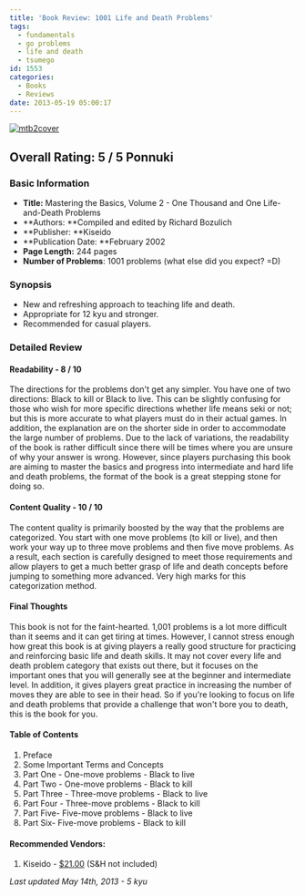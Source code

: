 ```yaml
---
title: 'Book Review: 1001 Life and Death Problems'
tags:
  - fundamentals
  - go problems
  - life and death
  - tsumego
id: 1553
categories:
  - Books
  - Reviews
date: 2013-05-19 05:00:17
---
```


[![mtb2cover](http://www.bengozen.com/wp-content/uploads/2013/04/mtb2cover.jpg)](http://www.bengozen.com/wp-content/uploads/2013/04/mtb2cover.jpg)

## Overall Rating: 5 / 5 Ponnuki

### Basic Information

*   **Title:** Mastering the Basics, Volume 2 - One Thousand and One Life-and-Death Problems
*   **Authors: **Compiled and edited by Richard Bozulich
*   **Publisher: **Kiseido
*   **Publication Date: **February 2002
*   **Page Length:** 244 pages
*   **Number of Problems**: 1001 problems (what else did you expect? =D)

### Synopsis

*   New and refreshing approach to teaching life and death.
*   Appropriate for 12 kyu and stronger.
*   Recommended for casual players.
<!--more-->

### Detailed Review

#### Readability - 8 / 10

The directions for the problems don't get any simpler. You have one of two directions: Black to kill or Black to live. This can be slightly confusing for those who wish for more specific directions whether life means seki or not; but this is more accurate to what players must do in their actual games. In addition, the explanation are on the shorter side in order to accommodate the large number of problems. Due to the lack of variations, the readability of the book is rather difficult since there will be times where you are unsure of why your answer is wrong. However, since players purchasing this book are aiming to master the basics and progress into intermediate and hard life and death problems, the format of the book is a great stepping stone for doing so.

#### Content Quality - 10 / 10

The content quality is primarily boosted by the way that the problems are categorized. You start with one move problems (to kill or live), and then work your way up to three move problems and then five move problems. As a result, each section is carefully designed to meet those requirements and allow players to get a much better grasp of life and death concepts before jumping to something more advanced. Very high marks for this categorization method.

#### Final Thoughts

This book is not for the faint-hearted. 1,001 problems is a lot more difficult than it seems and it can get tiring at times. However, I cannot stress enough how great this book is at giving players a really good structure for practicing and reinforcing basic life and death skills. It may not cover every life and death problem category that exists out there, but it focuses on the important ones that you will generally see at the beginner and intermediate level. In addition, it gives players great practice in increasing the number of moves they are able to see in their head. So if you're looking to focus on life and death problems that provide a challenge that won't bore you to death, this is the book for you.

#### Table of Contents

1.  Preface
2.  Some Important Terms and Concepts
3.  Part One - One-move problems - Black to live
4.  Part Two - One-move problems - Black to kill
5.  Part Three - Three-move problems - Black to live
6.  Part Four - Three-move problems - Black to kill
7.  Part Five- Five-move problems - Black to live
8.  Part Six- Five-move problems - Black to kill

#### Recommended Vendors:

1.  Kiseido - [$21.00](http://www.kiseido.com/go_books.htm "Kiseido Order Form") (S&amp;H not included)

_Last updated May 14th, 2013 - 5 kyu_